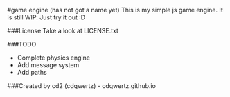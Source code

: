 #game engine (has not got a name yet)
This is my simple js game engine. It is still WIP.
Just try it out :D

###License
Take a look at LICENSE.txt

###TODO
- Complete physics engine
- Add message system
- Add paths

###Created by
cd2 (cdqwertz) - cdqwertz.github.io
